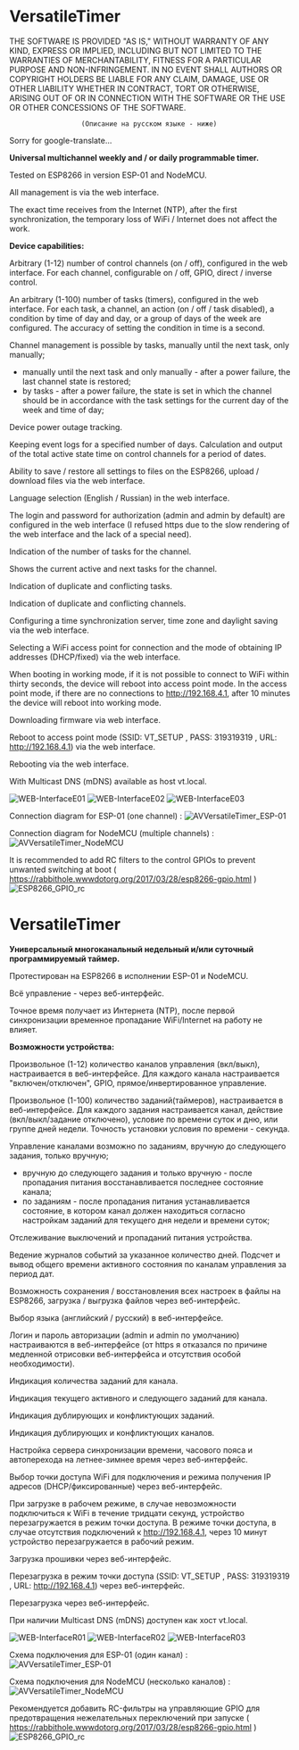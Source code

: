 # VersatileTimer

THE SOFTWARE IS PROVIDED "AS IS," WITHOUT WARRANTY OF ANY KIND, EXPRESS OR IMPLIED, INCLUDING BUT NOT LIMITED TO THE WARRANTIES OF MERCHANTABILITY, FITNESS FOR A PARTICULAR PURPOSE AND NON-INFRINGEMENT. IN NO EVENT SHALL AUTHORS OR COPYRIGHT HOLDERS BE LIABLE FOR ANY CLAIM, DAMAGE, USE OR OTHER LIABILITY WHETHER IN CONTRACT, TORT OR OTHERWISE, ARISING OUT OF OR IN CONNECTION WITH THE SOFTWARE OR THE USE OR OTHER CONCESSIONS OF THE SOFTWARE.

                      (Описание на русском языке - ниже)

Sorry for google-translate...

**Universal multichannel weekly and / or daily programmable timer.**

Tested on ESP8266 in version ESP-01 and NodeMCU.

All management is via the web interface.

The exact time receives from the Internet (NTP), after the first synchronization, the temporary loss of WiFi / Internet does not affect the work.

**Device capabilities:**

Arbitrary (1-12) number of control channels (on / off), configured in the web interface. For each channel, configurable on / off, GPIO, direct / inverse control.

An arbitrary (1-100) number of tasks (timers), configured in the web interface. For each task, a channel, an action (on / off / task disabled), a condition by time of day and day, or a group of days of the week are configured. The accuracy of setting the condition in time is a second.

Channel management is possible by tasks, manually until the next task, only manually;
  - manually until the next task and only manually - after a power failure, the last channel state is restored;
  - by tasks - after a power failure, the state is set in which the channel should be in accordance with the task settings for the current day of the week and time of day;

Device power outage tracking.

Keeping event logs for a specified number of days.
Calculation and output of the total active state time on control channels for a period of dates.

Ability to save / restore all settings to files on the ESP8266, upload / download files via the web interface.

Language selection (English / Russian) in the web interface.

The login and password for authorization (admin and admin by default) are configured in the web interface (I refused https due to the slow rendering of the web interface and the lack of a special need).

Indication of the number of tasks for the channel.

Shows the current active and next tasks for the channel.

Indication of duplicate and conflicting tasks.

Indication of duplicate and conflicting channels.

Configuring a time synchronization server, time zone and daylight saving via the web interface.

Selecting a WiFi access point for connection and the mode of obtaining IP addresses (DHCP/fixed) via the web interface.

When booting in working mode, if it is not possible to connect to WiFi within thirty seconds, the device will reboot into access point mode. In the access point mode, if there are no connections to http://192.168.4.1, after 10 minutes the device will reboot into working mode.

Downloading firmware via web interface.

Reboot to access point mode (SSID: VT_SETUP , PASS: 319319319 , URL: http://192.168.4.1) via the web interface.

Rebooting via the web interface.

With Multicast DNS (mDNS) available as host vt.local.

![WEB-InterfaceE01](https://github.com/Araris/VersatileTimer/blob/main/WEB-InterfaceE01.jpg?raw=true)
![WEB-InterfaceE02](https://github.com/Araris/VersatileTimer/blob/main/WEB-InterfaceE02.jpg?raw=true)
![WEB-InterfaceE03](https://github.com/Araris/VersatileTimer/blob/main/WEB-InterfaceE03.jpg?raw=true)

Connection diagram for ESP-01 (one channel) :
![AVVersatileTimer_ESP-01](https://github.com/Araris/VersatileTimer/blob/main/AVVersatileTimer_ESP-01.jpg?raw=true)

Connection diagram for NodeMCU (multiple channels) :
![AVVersatileTimer_NodeMCU](https://github.com/Araris/VersatileTimer/blob/main/AVVersatileTimer_NodeMCU.jpg?raw=true)

It is recommended to add RC filters to the control GPIOs to prevent unwanted switching at boot ( https://rabbithole.wwwdotorg.org/2017/03/28/esp8266-gpio.html )
![ESP8266_GPIO_rc](https://github.com/Araris/VersatileTimer/blob/main/ESP8266_GPIO_rc.png?raw=true)

# VersatileTimer

**Универсальный многоканальный недельный и/или суточный программируемый таймер.** 

Протестирован на ESP8266 в исполнении ESP-01 и NodeMCU.

Всё управление - через веб-интерфейс.

Точное время получает из Интернета (NTP), после первой синхронизации временное пропадание WiFi/Internet на работу не влияет.

**Возможности устройства:**

Произвольное (1-12) количество каналов управления (вкл/выкл), настраивается в веб-интерфейсе.
Для каждого канала настраивается "включен/отключен", GPIO, прямое/инвертированное управление.

Произвольное (1-100) количество заданий(таймеров), настраивается в веб-интерфейсе.
Для каждого задания настраивается канал, действие (вкл/выкл/задание отключено), условие по времени суток и дню, или группе дней недели.
Точность установки условия по времени - секунда.

Управление каналами возможно по заданиям, вручную до следующего задания, только вручную;
  - вручную до следующего задания и только вручную - после пропадания питания восстанавливается последнее состояние канала;
  - по заданиям - после пропадания питания устанавливается состояние, в котором канал должен находиться согласно настройкам заданий для текущего дня недели и времени суток;

Отслеживание выключений и пропаданий питания устройства.

Ведение журналов событий за указанное количество дней. 
Подсчет и вывод общего времени активного состояния по каналам управления за период дат. 

Возможность сохранения / восстановления всех настроек в файлы на ESP8266, загрузка / выгрузка файлов через веб-интерфейс.

Выбор языка (английский / русский) в веб-интерфейсе.

Логин и пароль авторизации (admin и admin по умолчанию) настраиваются в веб-интерфейсе (от https я отказался по причине медленной отрисовки веб-интерфейса и отсутствия особой необходимости).

Индикация количества заданий для канала.

Индикация текущего активного и следующего заданий для канала.

Индикация дублирующих и конфликтующих заданий.

Индикация дублирующих и конфликтующих каналов.

Настройка сервера синхронизации времени, часового пояса и автоперехода на летнее-зимнее время через веб-интерфейс.

Выбор точки доступа WiFi для подключения и режима получения IP адресов (DHCP/фиксированные) через веб-интерфейс.

При загрузке в рабочем режиме, в случае невозможности подключиться к WiFi в течение тридцати секунд, устройство перезагружается в режим точки доступа. 
В режиме точки доступа, в случае отсутствия подключений к http://192.168.4.1, через 10 минут устройство перезагружается в рабочий режим.

Загрузка прошивки через веб-интерфейс.

Перезагрузка в режим точки доступа (SSID: VT_SETUP , PASS: 319319319 , URL: http://192.168.4.1) через веб-интерфейс.

Перезагрузка через веб-интерфейс.

При наличии Multicast DNS (mDNS) доступен как хост vt.local.

![WEB-InterfaceR01](https://github.com/Araris/VersatileTimer/blob/main/WEB-InterfaceR01.jpg?raw=true)
![WEB-InterfaceR02](https://github.com/Araris/VersatileTimer/blob/main/WEB-InterfaceR02.jpg?raw=true)
![WEB-InterfaceR03](https://github.com/Araris/VersatileTimer/blob/main/WEB-InterfaceR03.jpg?raw=true)

Схема подключения для ESP-01 (один канал) :
![AVVersatileTimer_ESP-01](https://github.com/Araris/VersatileTimer/blob/main/AVVersatileTimer_ESP-01.jpg?raw=true)

Схема подключения для NodeMCU (несколько каналов) :
![AVVersatileTimer_NodeMCU](https://github.com/Araris/VersatileTimer/blob/main/AVVersatileTimer_NodeMCU.jpg?raw=true)

Рекомендуется добавить RC-фильтры на управляющие GPIO для предотвращения нежелательных переключений при запуске ( https://rabbithole.wwwdotorg.org/2017/03/28/esp8266-gpio.html )
![ESP8266_GPIO_rc](https://github.com/Araris/VersatileTimer/blob/main/ESP8266_GPIO_rc.png?raw=true)
